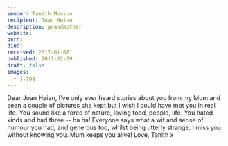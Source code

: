 ```yaml
---
sender: Tanith Musson
recipient: Joan Høien
description: grandmother
website:
born:
died:
received: 2017-01-07
published: 2017-02-09
draft: false
images:
  - 1.jpg
---
```

Dear Joan Høien,
I've only ever heard stories about you from my Mum and seen a couple of pictures she kept but I wish I could have met you in real life. You sound like a force of nature, loving food, people, life. You hated kinds and had three -- ha ha! Everyone says what a wit and sense of humour you had, and generous too, whilst being utterly strange. I miss you without knowing you. Mum keeps you alive!
Love,
Tanith
x